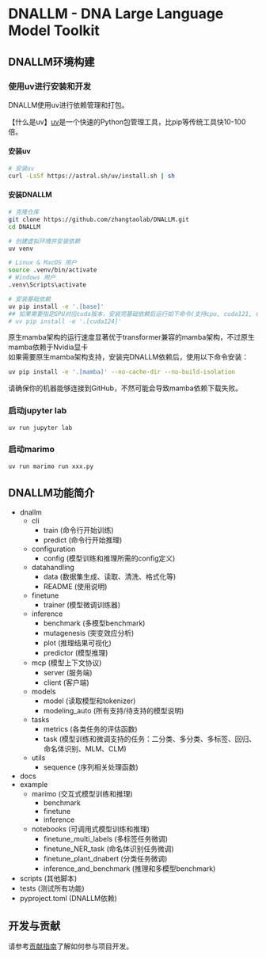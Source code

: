 # DNALLM - DNA Large Language Model Toolkit

## DNALLM环境构建

### 使用uv进行安装和开发

DNALLM使用uv进行依赖管理和打包。

【什么是uv】[uv](https://docs.astral.sh/uv/)是一个快速的Python包管理工具，比pip等传统工具快10-100倍。

#### 安装uv

```bash
# 安装uv
curl -LsSf https://astral.sh/uv/install.sh | sh
```

#### 安装DNALLM

```bash
# 克隆仓库
git clone https://github.com/zhangtaolab/DNALLM.git
cd DNALLM

# 创建虚拟环境并安装依赖
uv venv

# Linux & MacOS 用户
source .venv/bin/activate
# Windows 用户
.venv\Scripts\activate

# 安装基础依赖
uv pip install -e '.[base]'
## 如果需要指定GPU对应cuda版本，安装完基础依赖后运行如下命令(支持cpu, cuda121, cuda124, cuda126)
# uv pip install -e '.[cuda124]'

```

原生mamba架构的运行速度显著优于transformer兼容的mamba架构，不过原生mamba依赖于Nvidia显卡  
如果需要原生mamba架构支持，安装完DNALLM依赖后，使用以下命令安装：
```bash
uv pip install -e '.[mamba]' --no-cache-dir --no-build-isolation
```
请确保你的机器能够连接到GitHub，不然可能会导致mamba依赖下载失败。


### 启动jupyter lab
```bash
uv run jupyter lab
```

### 启动marimo
```bash
uv run marimo run xxx.py
```


## DNALLM功能简介

- dnallm
  - cli
    * train (命令行开始训练)
    * predict (命令行开始推理)
  - configuration
    * config (模型训练和推理所需的config定义)
  - datahandling
    * data (数据集生成、读取、清洗、格式化等)
    * README (使用说明)
  - finetune
    * trainer (模型微调训练器)
  - inference
    * benchmark (多模型benchmark)
    * mutagenesis (突变效应分析)
    * plot (推理结果可视化)
    * predictor (模型推理)
  - mcp (模型上下文协议)
    * server (服务端)
    * client (客户端)
  - models
    * model (读取模型和tokenizer)
    * modeling_auto (所有支持/待支持的模型说明)
  - tasks
    * metrics (各类任务的评估函数)
    * task (模型训练和微调支持的任务：二分类、多分类、多标签、回归、命名体识别、MLM、CLM)
  - utils
    * sequence (序列相关处理函数)
- docs
- example
  - marimo (交互式模型训练和推理)
    - benchmark
    - finetune
    - inference
  - notebooks (可调用式模型训练和推理)
    - finetune_multi_labels (多标签任务微调)
    - finetune_NER_task (命名体识别任务微调)
    - finetune_plant_dnabert (分类任务微调)
    - inference_and_benchmark (推理和多模型benchmark)
- scripts (其他脚本)
- tests (测试所有功能)
- pyproject.toml (DNALLM依赖)


## 开发与贡献

请参考[贡献指南](CONTRIBUTING.md)了解如何参与项目开发。
